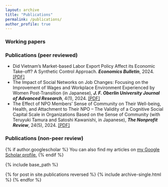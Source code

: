 ```yaml
---
layout: archive
title: "Publications"
permalink: /publications/
author_profile: true
---
```


### Working papers



### Publications (peer reviewed)

 * Did Vietnam’s Market-based Labor Export Policy Affect its Economic Take-off? A Synthetic Control Approach. ***Economics Bulletin***, 2024. [[PDF]](http://www.accessecon.com/pubs/eb/)
 * The Impact of Social Networks on Job Changes: Focusing on the Improvement of Wages and Workplace Environment Experienced by Women Post-Transition (in Japanese), ***J. F. Oberlin University Journal of Advanced Research***, 4(1), 2024. [[PDF]](https://obirin.repo.nii.ac.jp/search?page=1&size=50&sort=custom_sort&search_type=2&q=326)
 * The Effect of NPO Members’ Sense of Community on Their Well-being, Health, and Attachment to Their NPO – The Validity of a Cognitive Social Capital Scale in Organizations Based on the Sense of Community (with Teruyuki Tamura and Satoshi Kawanishi, in Japanese), ***The Nonprofit Review***, 24(5), 2024. [[PDF]](https://www.jstage.jst.go.jp/browse/janpora/-char/en)


### Publications (non-peer review)


{% if author.googlescholar %}
  You can also find my articles on <u><a href="{{author.googlescholar}}">my Google Scholar profile</a>.</u>
{% endif %}

{% include base_path %}

{% for post in site.publications reversed %}
  {% include archive-single.html %}
{% endfor %}

